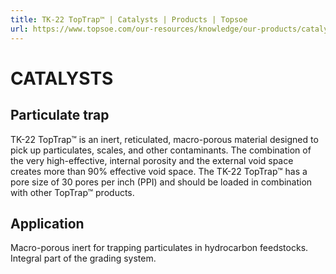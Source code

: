 ```yaml
---
title: TK-22 TopTrap™ | Catalysts | Products | Topsoe
url: https://www.topsoe.com/our-resources/knowledge/our-products/catalysts/tk-22-toptrap#main-content
---
```


# CATALYSTS

## Particulate trap

TK-22 TopTrap™ is an inert, reticulated, macro-porous material designed to pick up particulates, scales, and other contaminants. The combination of the very high-effective, internal porosity and the external void space creates more than 90% effective void space. The TK-22 TopTrap™ has a pore size of 30 pores per inch (PPI) and should be loaded in combination with other TopTrap™ products.

## Application

Macro-porous inert for trapping particulates in hydrocarbon feedstocks. Integral part of the grading system.